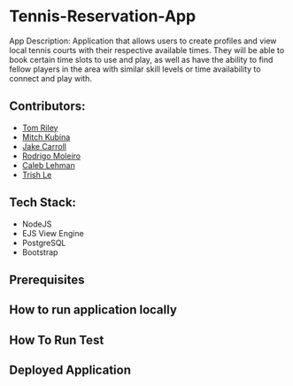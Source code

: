 # Tennis-Reservation-App
App Description: 
Application that allows users to create profiles and view local tennis courts with their respective available times. They will be able to book certain time slots to use and play, as well as have the ability to find fellow players in the area with similar skill levels or time availability to connect and play with. 

## Contributors:  
 - [Tom Riley](https://github.com/thomasriley0)
 - [Mitch Kubina](https://github.com/MitchKubina)
 - [Jake Carroll](https://github.com/jaca8185)
 - [Rodrigo Moleiro]()
 - [Caleb Lehman](https://github.com/CalebLehman16)
 - [Trish Le](https://github.com/trle5720)

## Tech Stack:
 - NodeJS
 - EJS View Engine
 - PostgreSQL
 - Bootstrap

## Prerequisites

## How to run application locally

## How To Run Test

## Deployed Application


